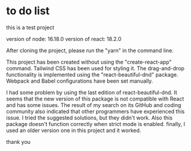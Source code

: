 # to do list
this is a test project

version of node: 16.18.0
version of react: 18.2.0

After cloning the project, please run the "yarn" in the command line.

This project has been created without using the "create-react-app" command.
Tailwind CSS has been used for styling it.
The drag-and-drop functionality is implemented using the "react-beautiful-dnd" package.
Webpack and Babel configurations have been set manually.

I had some problem by using the last edition of react-beautiful-dnd.
It seems that the new version of this package is not compatible with React and has some issues.
The result of my search on its GitHub and coding community also indicated that other programmers have experienced this issue.
I tried the suggested solutions, but they didn't work.
Also this package doesn't function correctly when strict mode is enabled.
finally, I used an older version one in this project and it worked.

thank you
